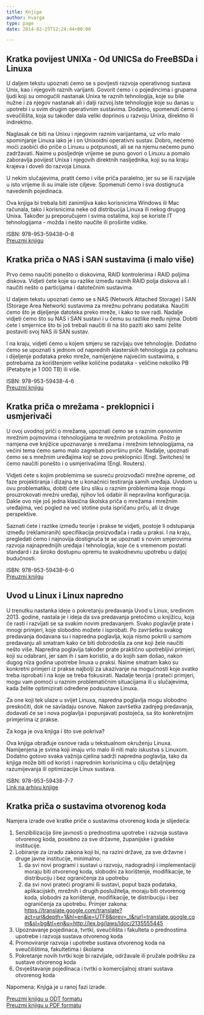 ```yaml
---
title: Knjige
author: hvarga
type: page
date: 2014-02-25T12:24:44+00:00

---
```


## Kratka povijest UNIXa - Od UNICSa do FreeBSDa i Linuxa

U daljem tekstu upoznati ćemo se s povijesti razvoja operativnog sustava Unix, kao i njegovih raznih varijanti. Govorit ćemo i o pojedincima i grupama ljudi koji su omogućili nastanak Unixa te raznih tehnologija, koje su bile nužne i za njegov nastanak ali i dalji razvoj.Iste tehnologije koje su danas u upotrebi i u svim drugim operativnim sustavima. Dodatno, spomenuti ćemo i sveučilišta, koja su također dala veliki doprinos u razvoju Unixa, direktno ili indirektno.

Naglasak će biti na Unixu i njegovim raznim varijantama, uz vrlo malo spominjanje Linuxa iako je i on Unixoidni operativni sustav. Dobro, nećemo moći zaobići dio priče o Linuxu u potpunosti, ali se na njemu nećemo puno zadržavati.
Naime u posljednje vrijeme se puno govori o Linuxu a pomalo zaboravlja povijest Unixa i njegovih direktnih nasljednika, koji su na kraju krajeva i doveli do razvoja Linuxa.

U nekim slučajevima, pratit ćemo i više priča paralelno, jer su se ili razvijale u isto vrijeme ili su imale iste ciljeve. Spomenuti ćemo i sva dostignuća navedenih pojedinaca.

Ova knjiga bi trebala biti zanimljiva kako korisnicima Windows ili Mac računala, tako i korisnicima neke od distribucija Linuxa ili nekog drugog Unixa. Također ju preporučujem i svima ostalima, koji se koriste IT tehnologijama - možda i nešto naučite ili proširite vidike.

ISBN: 978-953-59438-0-8 \
[Preuzmi knjigu](kratka-povijest-UNIXa-od-UNICSa-do-FreeBSDa-i-linuxa.pdf)

## Kratka priča o NAS i SAN sustavima (i malo više)

Prvo ćemo naučiti ponešto o diskovima, RAID kontrolerima i RAID poljima diskova. Vidjeti ćete koje su razlike između raznih RAID polja diskova ali i naučiti nešto o particijama i datotečnim sustavima.

U daljem tekstu upoznati ćemo se s NAS (Network Attached Storage) i SAN (Storage Area Network) sustavima za mrežnu pohranu podataka. Naučiti ćemo što je dijeljenje datoteka preko mreže, i kako to sve radi. Nadalje vidjeti ćemo što su NAS i SAN sustavi i u čemu su razlike među njima. Dobiti ćete i smjernice što bi još trebali naučiti ili na što paziti ako sami želite postaviti svoj NAS ili SAN sustav.

I na kraju, vidjeti ćemo u kojem smjeru se razvijaju ove tehnologije. Dodatno ćemo se upoznati s jednom od naprednih klasterskih tehnologija za pohranu i dijeljenje podataka preko mreže, namijenjene najvećim sustavima, s potrebama za korištenjem velike količine podataka - veličine nekoliko PB (Petabyte je 1 000 TB) ili više.

ISBN: 978-953-59438-4-6 \
[Preuzmi knjigu](kratka-prica-o-NAS-i-SAN-sustavima-(i-malo-vise).pdf)

## Kratka priča o mrežama - preklopnici i usmjerivači

U ovoj uvodnoj priči o mrežama, upoznati ćemo se s raznim osnovnim mrežnim pojmovima i tehnologijama te mrežnim protokolima. Pošto je namjena ove knjižice upoznavanje s mrežama i mrežnim tehnologijama, na većini tema ćemo samo malo zagrebati površinu priče. Nadalje, upoznati ćemo se s mrežnim uređajima koji se zovu preklopnici (Engl. Switches) te ćemo naučiti ponešto i o usmjerivačima (Engl. Routers).

Vidjeti ćete s kojim problemima se susreću proizvođači mrežne opreme, od faze projektiranja i dizajna te u konačnici testiranja samih uređaja. Uvidom u ovu problematiku, dobiti ćete širu sliku o raznim problemima koje mogu prouzrokovati mrežni uređaji, njihov loš odabir ili nepravilna konfiguracija. Dakle ovo nije još jedna klasična školska priča o mrežama i mrežnim uređajima, već pogled na već stotine puta ispričanu prču, ali iz druge perspektive.

Saznati ćete i razlike između teorije i prakse te vidjeti, postoje li odstupanja između (reklamiranih) specifikacija proizvođača i rada u praksi. I na kraju, pregledati ćemo i najnovija dostignuća te se upoznati s novim smjerovima razvoja najnaprednijih uređaja i tehnologija, koje će s vremenom postati standard i za široko dostupnu opremu te svakodnevnu upotrebu u daljoj budućnosti.

ISBN: 978-953-59438-6-0 \
[Preuzmi knjigu](kratka-prica-o-mrezama-preklopnici-i-usmjerivaci.pdf)

## Uvod u Linux i Linux napredno

U trenutku nastanka ideje o pokretanju predavanja Uvod u Linux, sredinom 2013. godine, nastala je i ideja da sva predavanja pretočimo u knjižicu, koja će rasti i razvijati se sa svakim novim predavanjem. Svako poglavlje prate i mnogi primjeri, koje slobodno možete i isprobati. Po završetku svakog predavanja dodavana su i napredna poglavlja, koja nismo pokrili u samom predavanju ali smatram kako će biti dobrodošla za one koji žele naučiti nešto više. Napredna poglavlja također prate praktično upotrebljivi primjeri, koji su odabrani, jer sam ih i sam koristio, a do kojih sam došao, nakon dugog niza godina upotrebe linuxa u praksi. Naime smatram kako su konkretni primjeri iz prakse najbolji za ukazivanje na mogućnosti koje svatko treba isprobati i na koje se treba fokusirati. Nadalje teorija i prateći primjeri, mogu vam pomoći u raznim problematičnim situacijama ili u slučajevima, kada želite optimizirati određene podsustave Linuxa.

Za one koji tek ulaze u svijet Linuxa, napredna poglavlja mogu slobodno preskočiti, dok ne savladaju osnove. Nakon završetka zadnjeg predavanja, dodavati će se i nova poglavlja i popunjavati postojeća, sa što konkretnijim primjerima iz prakse.

Za koga je ova knjiga i što sve pokriva?

Ova knjiga obrađuje osnove rada u tekstualnom okruženju Linuxa. Namijenjena je svima koji imaju vrlo malo ili niti malo iskustva s Linuxom. Dodatno gotovo svaka važnija cjelina sadrži napredna poglavlja, tako da knjiga može biti od koristi i naprednim korisnicima u cilju detaljnijeg razumijevanja ili optimizacije Linux sustava.

ISBN: 978-953-59438-7-7 \
[Link na arhivu knjige](http://haw.nsk.hr/arhiva/vol2018/6736/70809/www.opensource-osijek.org/dokuwiki/_export/xhtml/wiki:knjige:uvod_u_linux.html)

## Kratka priča o sustavima otvorenog koda

Namjera izrade ove kratke priče o sustavima otvorenog koda je slijedeća:

1. Senzibilizacija šire javnosti o prednostima upotrebe i razvoja sustava otvorenog koda, posebno za sve državne, županijske i gradske institucije.
2. Lobiranje za izradu zakona koji bi, na razini države, za sve državne i druge javne institucije, minimalno:
    1. da svi novi programi i sustavi u razvoju, nadogradnji i implementaciji moraju biti otvorenog koda, slobodni za korištenje, modifikacije, te distribuciju i bez ograničenja za upotrebu
    2. da svi novi prateći programi ili sustavi, poput baza podataka, aplikacijskih, mrežnih i drugih poslužitelja, moraju biti otvorenog koda, slobodni za korištenje, modifikacije, te distribuciju i bez ograničenja za upotrebu. Primjer zakona: https://translate.google.com/translate?act=url&depth=1&hl=en&ie=UTF8&prev=_t&rurl=translate.google.com&sl=bg&tl=en&u=http://lex.bg/laws/ldoc/2135555445
3. Upoznavanje pojedinaca, tvrtki, sveučilišta i fakulteta o prednostima upotrebe i razvoja sustava otvorenog koda
4. Promoviranje razvoja i upotrebe sustava otvorenog koda na sveučilištima, fakultetima i školama
5. Pokretanje novih tvrtki koje bi razvijale, održavale ili pružale podršku za sustave otvorenog koda
6. Osvještavanje pojedinaca i tvrtki o komercijalnoj strani sustava otvorenog koda

Napomena: Knjiga je u ranoj fazi izrade.

[Preuzmi knjigu u ODT formatu](kratka-prica-o-sustavima-otvorenog-koda.odt) \
[Preuzmi knjigu u PDF formatu](kratka-prica-o-sustavima-otvorenog-koda.pdf)